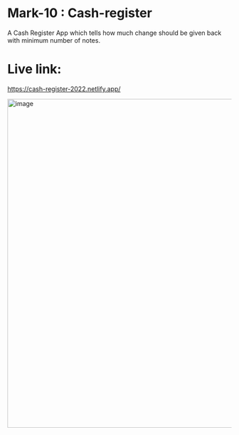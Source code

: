 #  Mark-10 : Cash-register

A Cash Register App which tells how much change should be given back with minimum number of notes.

# Live link:
https://cash-register-2022.netlify.app/

<img width="739" alt="image" src="https://user-images.githubusercontent.com/9660782/189159610-bcf9b47e-3be1-4689-9858-deb80bdb9ef0.png">



